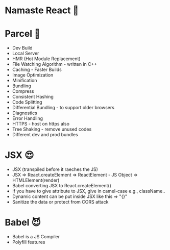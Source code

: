 # Namaste React 🚀

# Parcel 👺
- Dev Build
- Local Server
- HMR (Hot Module Replacement)
- File Watching Algorithm - written in C++
- Caching - Faster Builds
- Image Optimization
- Minification 
- Bundling
- Compress
- Consistent Hashing
- Code Splitting
- Differential Bundling - to support older browsers
- Diagnostics
- Error Handling
- HTTPS -  host on https also
- Tree Shaking - remove unused codes
- Different dev and prod bundles

# JSX 😍
- JSX (transpiled before it raeches the JS)
- JSX => React.createElement => ReactElement - JS Object => HTMLElement(render)
- Babel converting JSX to React.createElement()
- If you have to give attribute to JSX, give in camel-case e.g., className..
- Dynamic content can be put inside JSX like this => "{}"
- Sanitize the data or protect from CORS attack

# Babel 😈
- Babel is a JS Compiler
- Polyfill features 

